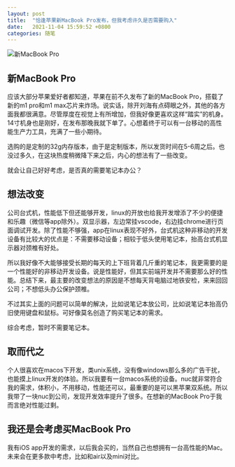 ```yaml
---
layout: post
title:  "恰逢苹果新MacBook Pro发布，但我考虑许久是否需要购入"
date:   2021-11-04 15:59:52 +0800
categories: 随笔
---
```


![新MacBook Pro](https://www.apple.com.cn/v/mac/home/bj/images/overview/hero/hero_macbook_pro_14_16__0y2t2v3g4hu2_large.jpg)

## 新MacBook Pro

应该大部分苹果爱好者都知道，苹果在前不久发布了新的MacBook Pro，搭载了新的m1 pro和m1 max芯片来炸场。说实话，除开刘海有点碍眼之外，其他的各方面我都很满意。尽管厚度在视觉上有所增加，但我好像更喜欢这样“踏实”的机身。14寸机身也是刚好，在发布那晚我就下单了。心想着终于可以有一台移动的高性能生产力工具，充满了一些小期待。

选购的是定制的32g内存版本，由于是定制版本，所以发货时间在5-6周之后。也没过多久，在这块热度稍微降下来之后，内心的想法有了一些改变。

就会让自己好好考虑，是否真的需要笔记本办公？

## 想法改变

公司台式机，性能低下但还能够开发，linux的开放也给我开发增添了不少的便捷和乐趣（微信等app除外）。双显示器，左边常挂vscode，右边挂chrome进行页面调试开发。除了性能不够强，app在linux表现不好外，台式机这种非移动的开发设备有比较大的优点是：不需要移动设备；相较于低头使用笔记本，抬高台式机显示器对颈椎有好处。

所以我好像不大能够接受长期的每天的上下班背着几斤重的笔记本，我更需要的是一个性能好的非移动开发设备。说是性能好，但其实前端开发并不需要那么好的性能。总结下来，最主要的改变想法的原因是不想每天背电脑过地铁安检，来来回回公司；不想低头办公保护颈椎。

不过其实上面的问题可以简单的解决，比如说笔记本放公司，比如说笔记本抬高仍旧使用键盘和鼠标。可好像莫名创造了购买笔记本的需求。

综合考虑，暂时不需要笔记本。

## 取而代之

个人很喜欢在macos下开发，类unix系统，没有像windows那么多的广告干扰，也能摸上linux开发的体验。所以我要有一台macos系统的设备。nuc就非常符合我的需求，体积小，不用移动，性能还可以，最重要的是可以黑苹果双系统。所以我带了一块nuc到公司，发现开发效率提升了很多。在想新的MacBook Pro于我而言绝对性能过剩。

## 我还是会考虑买MacBook Pro

我有iOS app开发的需求，以后我会买的，当然自己也想拥有一台高性能的Mac。未来会在更多款中考虑，比如和air以及mini对比。

